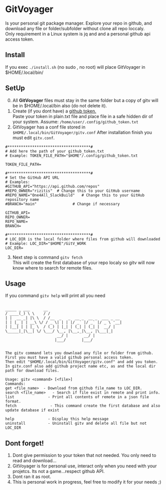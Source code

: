 # GitVoyager
Is your personal git package manager. Explore your repo in github, and download any file or folder/subfolder without clone all repo loccaly.<br>
Only requirement in a Linux system is jq and and a personal github api access token.<br>

## Install
If you exec `./install.sh` (no sudo , no root) will place GitVoyager in $HOME/.local/bin/<br>

## SetUp
0. All **GitVoyager** files must stay in the same folder but a copy of gitv will be in $HOME/.local/bin also (do not delete it).
1. Create (if you dont have) a [github token.](https://github.com/settings/tokens)<br>
Paste your token in plain.txt file and place file in a safe hidden dir of your system. Assume: `/home/user/.config/github_token.txt`<br>
2. GitVoyager has a conf file stored in   `$HOME/.local/bin/GitVoyager/gitv.conf`
After installation finish you must edit `gitv.conf`.<br>

```
#*************************************#
# Add here the path of your github_token.txt
# Example: TOKEN_FILE_PATH="$HOME"/.config/github_token.txt

TOKEN_FILE_PATH=

#*************************************#
# Set the GitHub API URL
# Examples:
#GITHUB_API="https://api.github.com/repos"
#REPO_OWNER="rizitis"  # Change this to your GitHub username
#REPO_NAME="One4All_SlackBuild"   # Change this to your GitHub repository name
#BRANCH="main"                # Change if necessary

GITHUB_API=
REPO_OWNER=
REPO_NAME=
BRANCH=

#*************************************#
# LOC_DIR is the local folder where files from github will downloaded
# Example: LOC_DIR="$HOME"/GitV_WORK
LOC_DIR=
```

3. Next step is command `gitv fetch`<br>
This will create the first database of your repo localy so gitv will now know where to search for remote files.

## Usage
If you command `gitv help` will print all you need<br>
```

_____ _ ___      __
/ ____(_) \ \    / /
| |  __ _| |\ \  / /__  _   _  __ _  __ _  ___ _ __
| | |_ | | __\ \/ / _ \| | | |/ _` |/ _` |/ _ \ '__|
| |__| | | |_ \  / (_) | |_| | (_| | (_| |  __/ |
\_____|_|\__| \/ \___/ \__, |\__,_|\__, |\___|_|
                       __/ |       __/ |
                      |___/       |___/


The gitv command lets you download any file or folder from github.
First you must have a valid github personal access token.
Then edit "$HOME/.local/bin/GitVoyager/gitv.conf" and add you token.
In gitv.conf also add github project name etc, as and the local dir path for download files.

Usage: gitv <command> [<file>]
Commands:
get <file_name>  - Download from github file_name to LOC_DIR.
search <file_name>   - Search if file exist in remote and print info.
list               - Print all contents of remote in a json file format.
fetch               - This command create the first database and also update database if exist

help               - Display this help message
uninstall          - Uninstall gitv and delete all file but not LOC_DIR
```
## Dont forget!
1. Dont give permission to your token that not needed. You only need to read and download...
2. GitVoyager is for personal use, interact only when you need with your projetcs. Its not a game...respect github API.
3. Dont ran it as root.
4. This is personal work in progress, feel free to modify it for your needs ;)
